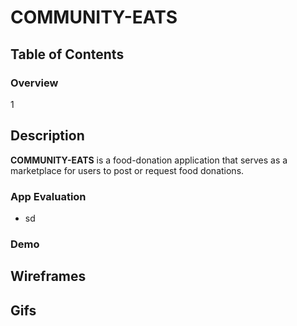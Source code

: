 # COMMUNITY-EATS
## Table of Contents

### Overview 
1
## Description
  **COMMUNITY-EATS** is a food-donation application that serves as a marketplace for users to post or request food donations. 
### App Evaluation
  - sd
### Demo

## Wireframes

## Gifs

